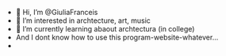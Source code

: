 - 👋 Hi, I’m @GiuliaFranceis
- 👀 I’m interested in archtecture, art, music
- 🌱 I’m currently learning abaout archtectura (in college)
- And I dont know how to use this program-website-whatever...
- 

<!---
GiuliaFranceis/GiuliaFranceis is a ✨ special ✨ repository because its `README.md` (this file) appears on your GitHub profile.
You can click the Preview link to take a look at your changes.
--->
